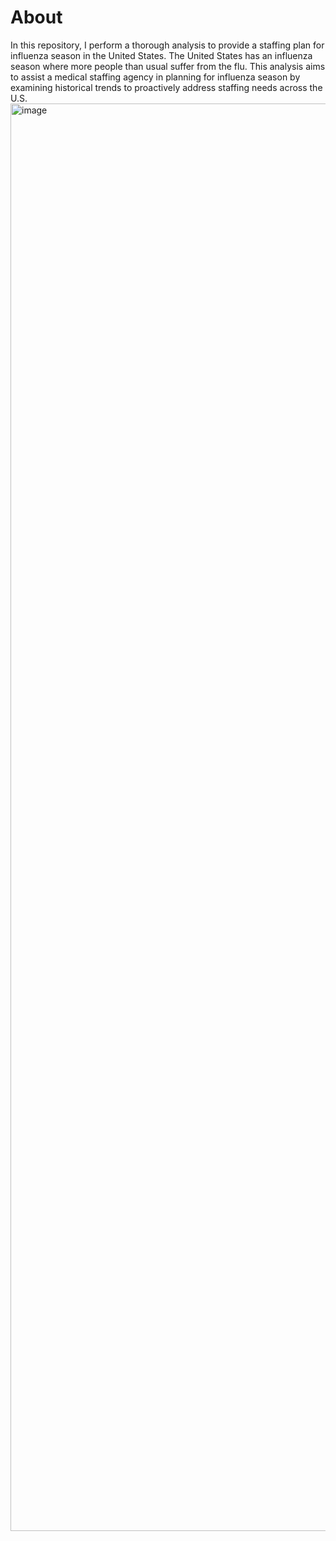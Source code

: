 # About
In this repository, I perform a thorough analysis to provide a staffing plan for influenza season in the United States. The United States has an influenza season where more people than usual suffer from the flu. This analysis aims to assist a medical staffing agency in planning for influenza season by examining historical trends to proactively address staffing needs across the U.S.
<img width="2284" alt="image" src="https://github.com/user-attachments/assets/6dcab457-528b-4793-8656-bd190e3e44f2">

